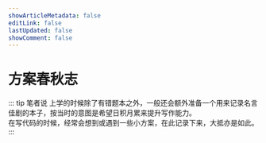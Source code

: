 ```yaml
---
showArticleMetadata: false
editLink: false
lastUpdated: false
showComment: false
---
```


# 方案春秋志

::: tip 笔者说
上学的时候除了有错题本之外，一般还会额外准备一个用来记录名言佳剧的本子，按当时的意图是希望日积月累来提升写作能力。  
在写代码的时候，经常会想到或遇到一些小方案，在此记录下来，大抵亦是如此。
:::